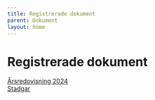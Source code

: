 ```yaml
---
title: Registrerade dokument
parent: Dokument
layout: home
---
```


# Registrerade dokument

[Årsredovisning 2024](assets/arsredovisning-styrmannen-2024-tryck.pdf)  
[Stadgar](assets/Stadgar-2024.pdf)
